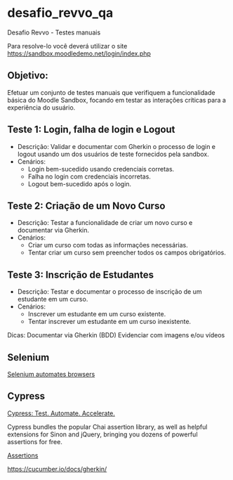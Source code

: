 # desafio_revvo_qa

Desafio Revvo - Testes manuais

Para resolve-lo você deverá utilizar o site https://sandbox.moodledemo.net/login/index.php 

## Objetivo: 
Efetuar um conjunto de testes manuais que verifiquem a funcionalidade básica do Moodle Sandbox, focando em testar as interações críticas para a experiência do usuário. 

## Teste 1: Login, falha de login e Logout

- Descrição: Validar e documentar com Gherkin o processo de login e logout usando um dos usuários de teste fornecidos pela sandbox. 
- Cenários: 
    - Login bem-sucedido usando credenciais corretas. 
    - Falha no login com credenciais incorretas. 
    - Logout bem-sucedido após o login. 

## Teste 2: Criação de um Novo Curso 

- Descrição: Testar a funcionalidade de criar um novo curso e documentar via Gherkin. 
- Cenários: 
    - Criar um curso com todas as informações necessárias. 
    - Tentar criar um curso sem preencher todos os campos obrigatórios. 

## Teste 3: Inscrição de Estudantes 

- Descrição: Testar e documentar o processo de inscrição de um estudante em um curso. 
- Cenários: 
    - Inscrever um estudante em um curso existente. 
    - Tentar inscrever um estudante em um curso inexistente. 
    
Dicas: Documentar via Gherkin (BDD) Evidenciar com imagens e/ou vídeos

## Selenium

[Selenium automates browsers](https://www.selenium.dev/)

## Cypress

[Cypress: Test. Automate. Accelerate.](https://www.cypress.io/)

Cypress bundles the popular Chai assertion library, as well as helpful extensions for Sinon and jQuery, bringing you dozens of powerful assertions for free.

[Assertions](https://docs.cypress.io/guides/references/assertions)


https://cucumber.io/docs/gherkin/